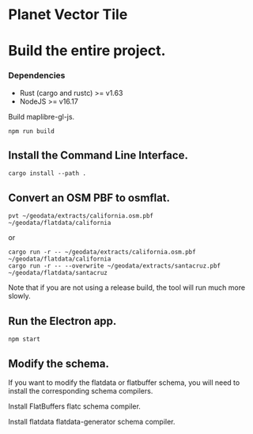 # Planet Vector Tile

# Build the entire project.

### Dependencies

-   Rust (cargo and rustc) >= v1.63
-   NodeJS >= v16.17

Build maplibre-gl-js.

```
npm run build
```

## Install the Command Line Interface.

```
cargo install --path .
```

## Convert an OSM PBF to osmflat.

```
pvt ~/geodata/extracts/california.osm.pbf ~/geodata/flatdata/california
```

or

```
cargo run -r -- ~/geodata/extracts/california.osm.pbf ~/geodata/flatdata/california
cargo run -r -- --overwrite ~/geodata/extracts/santacruz.pbf ~/geodata/flatdata/santacruz
```

Note that if you are not using a release build, the tool will run much more slowly.


## Run the Electron app.

```
npm start
```

## Modify the schema.

If you want to modify the flatdata or flatbuffer schema, you will need to install the corresponding schema compilers.

Install FlatBuffers flatc schema compiler.

Install flatdata flatdata-generator schema compiler.